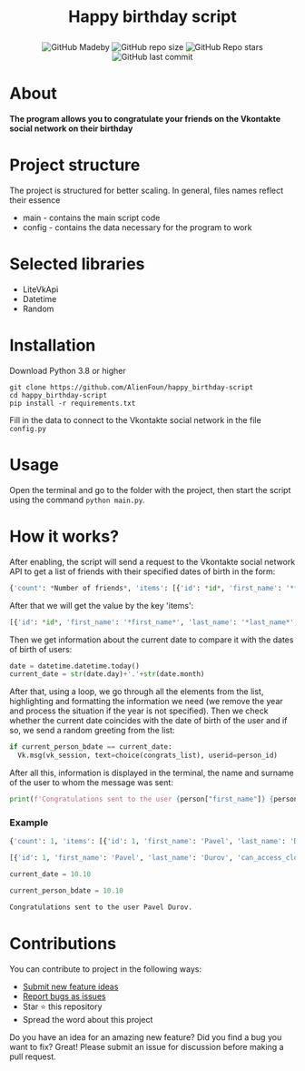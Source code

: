 # <p align="center">Happy birthday script</p>
<p align="center"><img alt="GitHub Madeby" src="https://img.shields.io/badge/made%20by-AlienFoun-blue"> <img alt="GitHub repo size" src="https://img.shields.io/github/repo-size/AlienFoun/happy_birthday-script"> <img alt="GitHub Repo stars" src="https://img.shields.io/github/stars/Alienfoun/happy_birthday-script?style=social"> <img alt="GitHub last commit" src="https://img.shields.io/github/last-commit/AlienFoun/happy_birthday-script"> </p>

# About
**The program allows you to congratulate your friends on the Vkontakte social network on their birthday**


# Project structure
The project is structured for better scaling. In general, files names reflect their essence
* main - contains the main script code
* config - contains the data necessary for the program to work

# Selected libraries
* LiteVkApi
* Datetime
* Random

# Installation
Download Python 3.8 or higher

```
git clone https://github.com/AlienFoun/happy_birthday-script
cd happy_birthday-script
pip install -r requirements.txt
```

Fill in the data to connect to the Vkontakte social network in the file `config.py`

# Usage

Open the terminal and go to the folder with the project, then start the script using the command `python main.py`.

# How it works?

After enabling, the script will send a request to the Vkontakte social network API to get a list of friends with their specified dates of birth in the form:

```Python
{'count': *Number of friends*, 'items': [{'id': *id*, 'first_name': '*first_name*', 'last_name': '*last_name*', 'can_access_closed': True/False, 'is_closed': True/False, 'bdate': '*bdate*', 'track_code': '*code*'}, {...}]}
```

After that we will get the value by the key 'items':

```Python
[{'id': *id*, 'first_name': '*first_name*', 'last_name': '*last_name*', 'can_access_closed': True/False, 'is_closed': True/False, 'bdate': '*bdate*', 'track_code': '*code*'}, {...}]
```

Then we get information about the current date to compare it with the dates of birth of users:

```Python
date = datetime.datetime.today()
current_date = str(date.day)+'.'+str(date.month)
```

After that, using a loop, we go through all the elements from the list, highlighting and formatting the information we need (we remove the year and process the situation if the year is not specified). Then we check whether the current date coincides with the date of birth of the user and if so, we send a random greeting from the list:

```Python
if current_person_bdate == current_date:
  Vk.msg(vk_session, text=choice(congrats_list), userid=person_id)
```
After all this, information is displayed in the terminal, the name and surname of the user to whom the message was sent:

```Python
print(f'Congratulations sent to the user {person["first_name"]} {person["last_name"]}.')
```

### Example

```Python
{'count': 1, 'items': [{'id': 1, 'first_name': 'Pavel', 'last_name': 'Durov', 'can_access_closed': False, 'is_closed': False, 'bdate': '10.10.1984', 'track_code': '*code*'}]

[{'id': 1, 'first_name': 'Pavel', 'last_name': 'Durov', 'can_access_closed': False, 'is_closed': False, 'bdate': '10.10.1984', 'track_code': '*code*'}]

current_date = 10.10

current_person_bdate = 10.10

Congratulations sent to the user Pavel Durov.
```

# Contributions

You can contribute to project in the following ways:

* [Submit new feature ideas](https://github.com/AlienFoun/happy_birthday-script/issues)
* [Report bugs as issues](https://github.com/AlienFoun/happy_birthday-script/issues)
* Star ⭐ this repository
* Spread the word about this project

Do you have an idea for an amazing new feature? Did you find a bug you want to fix? Great! Please submit an issue for discussion before making a pull request.
